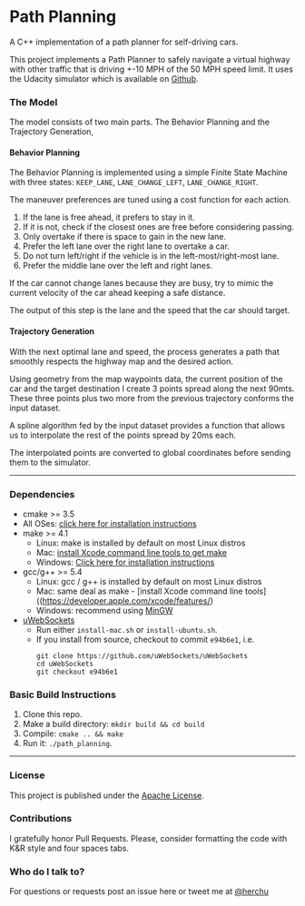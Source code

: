 # Path Planning

A C++ implementation of a path planner for self-driving cars.

This project implements a Path Planner to safely navigate a virtual highway with other traffic that is driving +-10 MPH of the 50 MPH speed limit.
It uses the Udacity simulator which is available on [Github](https://github.com/udacity/self-driving-car-sim/releases).


### The Model

The model consists of two main parts. The Behavior Planning and the Trajectory Generation,

#### Behavior Planning

The Behavior Planning is implemented using a simple Finite State Machine with three states:
`KEEP_LANE`, `LANE_CHANGE_LEFT`, `LANE_CHANGE_RIGHT`.

The maneuver preferences are tuned using a cost function for each action.

1. If the lane is free ahead, it prefers to stay in it.
1. If it is not, check if the closest ones are free before considering passing.
1. Only overtake if there is space to gain in the new lane.
1. Prefer the left lane over the right lane to overtake a car.
1. Do not turn left/right if the vehicle is in the left-most/right-most lane.
1. Prefer the middle lane over the left and right lanes.

If the car cannot change lanes because they are busy, try to mimic the current
velocity of the car ahead keeping a safe distance.

The output of this step is the lane and the speed that the car should target.


#### Trajectory Generation

With the next optimal lane and speed, the process generates a path
that smoothly respects the highway map and the desired action.

Using geometry from the map waypoints data, the current position of the
car and the target destination I create 3 points spread along the next 90mts.
These three points plus two more from the previous trajectory conforms
the input dataset.

A spline algorithm fed by the input dataset provides a function that allows
us to interpolate the rest of the points spread by 20ms each.

The interpolated points are converted to global coordinates before sending
them to the simulator.


---

### Dependencies

* cmake >= 3.5
 * All OSes: [click here for installation instructions](https://cmake.org/install/)
* make >= 4.1
  * Linux: make is installed by default on most Linux distros
  * Mac: [install Xcode command line tools to get make](https://developer.apple.com/xcode/features/)
  * Windows: [Click here for installation instructions](http://gnuwin32.sourceforge.net/packages/make.htm)
* gcc/g++ >= 5.4
  * Linux: gcc / g++ is installed by default on most Linux distros
  * Mac: same deal as make - [install Xcode command line tools]((https://developer.apple.com/xcode/features/)
  * Windows: recommend using [MinGW](http://www.mingw.org/)
* [uWebSockets](https://github.com/uWebSockets/uWebSockets)
  * Run either `install-mac.sh` or `install-ubuntu.sh`.
  * If you install from source, checkout to commit `e94b6e1`, i.e.
    ```
    git clone https://github.com/uWebSockets/uWebSockets 
    cd uWebSockets
    git checkout e94b6e1
    ```

### Basic Build Instructions

1. Clone this repo.
2. Make a build directory: `mkdir build && cd build`
3. Compile: `cmake .. && make`
4. Run it: `./path_planning`.


---


### License

This project is published under the [Apache License](http://www.apache.org/licenses/LICENSE-2.0).


### Contributions

I gratefully honor Pull Requests.
Please, consider formatting the code with K&R style and four spaces tabs.


### Who do I talk to?

For questions or requests post an issue here or tweet me at
[@herchu](http://twitter.com/herchu)


